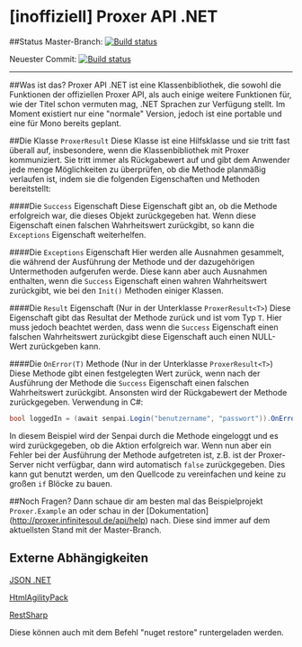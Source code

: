 # [inoffiziell] Proxer API .NET 

##Status
Master-Branch: [![Build status](https://ci.appveyor.com/api/projects/status/eenr5ksrjakegl0e/branch/master?svg=true)](https://ci.appveyor.com/project/InfiniteSoul/massive-octo-wookie/branch/master)

Neuester Commit: [![Build status](https://ci.appveyor.com/api/projects/status/eenr5ksrjakegl0e?svg=true)](https://ci.appveyor.com/project/InfiniteSoul/massive-octo-wookie)

---

##Was ist das?
Proxer API .NET ist eine Klassenbibliothek, die sowohl die Funktionen der offiziellen Proxer API, als auch einige weitere Funktionen für, wie der Titel schon vermuten mag, .NET Sprachen zur Verfügung stellt. Im Moment existiert nur eine "normale" Version, jedoch ist eine portable und eine für Mono bereits geplant. 


##Die Klasse `ProxerResult`
Diese Klasse ist eine Hilfsklasse und sie tritt fast überall auf, insbesondere, wenn die Klassenbibliothek mit Proxer kommuniziert. Sie tritt immer als Rückgabewert auf und gibt dem Anwender jede menge Möglichkeiten zu überprüfen, ob die Methode planmäßig verlaufen ist, indem sie die folgenden Eigenschaften und Methoden bereitstellt:

####Die `Success` Eigenschaft 
Diese Eigenschaft gibt an, ob die Methode erfolgreich war, die dieses Objekt zurückgegeben hat. Wenn diese Eigenschaft einen falschen Wahrheitswert zurückgibt, so kann die `Exceptions` Eigenschaft weiterhelfen.

####Die `Exceptions` Eigenschaft
Hier werden alle Ausnahmen gesammelt, die während der Ausführung der Methode und der dazugehörigen Untermethoden aufgerufen werde. Diese kann aber auch Ausnahmen enthalten, wenn die `Success` Eigenschaft einen wahren Wahrheitswert zurückgibt, wie bei den `Init()` Methoden einiger Klassen.

####Die `Result` Eigenschaft (Nur in der Unterklasse `ProxerResult<T>`)
Diese Eigenschaft gibt das Resultat der Methode zurück und ist vom Typ `T`. Hier muss jedoch beachtet werden, dass wenn die `Success` Eigenschaft einen falschen Wahrheitswert zurückgibt diese Eigenschaft auch einen NULL-Wert zurückgeben kann.

####Die `OnError(T)` Methode (Nur in der Unterklasse `ProxerResult<T>`)
Diese Methode gibt einen festgelegten Wert zurück, wenn nach der Ausführung der Methode die `Success` Eigenschaft einen falschen Wahrheitswert zurückgibt. Ansonsten wird der Rückgabewert der Methode zurückgegeben. Verwendung in C#:
```csharp
bool loggedIn = (await senpai.Login("benutzername", "passwort")).OnError(false);
```
In diesem Beispiel wird der Senpai durch die Methode eingeloggt und es wird zurückgegeben, ob die Aktion erfolgreich war. Wenn nun aber ein Fehler bei der Ausführung der Methode aufgetreten ist, z.B. ist der Proxer-Server nicht verfügbar, dann wird automatisch `false` zurückgegeben. Dies kann gut benutzt werden, um den Quellcode zu vereinfachen und keine zu großen `if` Blöcke zu bauen.


##Noch Fragen? 
Dann schaue dir am besten mal das Beispielprojekt `Proxer.Example` an oder schau in der [Dokumentation] (http://proxer.infinitesoul.de/api/help) nach. Diese sind immer auf dem aktuellsten Stand mit der Master-Branch. 

## Externe Abhängigkeiten

[JSON .NET](https://www.nuget.org/packages/Newtonsoft.Json/)

[HtmlAgilityPack](https://htmlagilitypack.codeplex.com/)

[RestSharp](http://restsharp.org/)

Diese können auch mit dem Befehl "nuget restore" runtergeladen werden.

